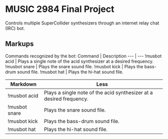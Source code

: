 MUSIC 2984 Final Project
========================
Controls multiple SuperCollider synthesizers through an internet relay chat (IRC) bot. 

Markups
-------

Commands recognized by the bot:
 Command | Description
 --- | ---
 !musbot acid <freq> | Plays a single note of the acid synthesizer at a desired frequency.
 !musbot snare | Plays the snare sound file.
 !musbot kick | Plays the bass-drum sound file.
 !musbot hat | Plays the hi-hat sound file.

Markdown | Less
--- | ---
!musbot acid <freq> | Plays a single note of the acid synthesizer at a desired frequency.
!musbot snare | Plays the snare sound file.
!musbot kick | Plays the bass-drum sound file.
!musbot hat | Plays the hi-hat sound file.
